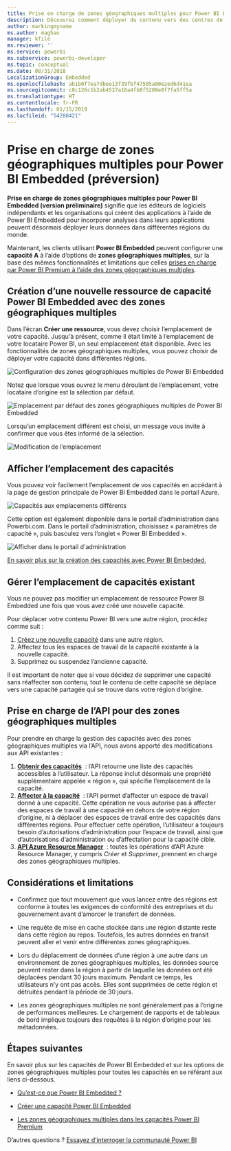 ```yaml
---
title: Prise en charge de zones géographiques multiples pour Power BI Embedded (préversion)
description: Découvrez comment déployer du contenu vers des centres de données dans des régions autres que la région d’origine du locataire Power BI Embedded.
author: markingmyname
ms.author: maghan
manager: kfile
ms.reviewer: ''
ms.service: powerbi
ms.subservice: powerbi-developer
ms.topic: conceptual
ms.date: 08/31/2018
LocalizationGroup: Embedded
ms.openlocfilehash: ab1b0f7ea7dbee13f39fbf47505a00e2ed6d41ea
ms.sourcegitcommit: c8c126c1b2ab4527a16a4fb8f5208e0f7fa5ff5a
ms.translationtype: HT
ms.contentlocale: fr-FR
ms.lasthandoff: 01/15/2019
ms.locfileid: "54280421"
---
```

# <a name="multi-geo-support-for-power-bi-embedded-preview"></a>Prise en charge de zones géographiques multiples pour Power BI Embedded (préversion)

**Prise en charge de zones géographiques multiples pour Power BI Embedded (version préliminaire)** signifie que les éditeurs de logiciels indépendants et les organisations qui créent des applications à l’aide de Power BI Embedded pour incorporer analyses dans leurs applications peuvent désormais déployer leurs données dans différentes régions du monde.

Maintenant, les clients utilisant **Power BI Embedded** peuvent configurer une **capacité A** à l’aide d’options de **zones géographiques multiples**, sur la base des mêmes fonctionnalités et limitations que celles [prises en charge par Power BI Premium à l’aide des zones géographiques multiples](../service-admin-premium-Multi-Geo.md).

## <a name="creating-new-power-bi-embedded-capacity-resource-with-multi-geo"></a>Création d’une nouvelle ressource de capacité Power BI Embedded avec des zones géographiques multiples

Dans l’écran **Créer une ressource**, vous devez choisir l’emplacement de votre capacité. Jusqu'à présent, comme il était limité à l’emplacement de votre locataire Power BI, un seul emplacement était disponible. Avec les fonctionnalités de zones géographiques multiples, vous pouvez choisir de déployer votre capacité dans différentes régions.

![Configuration des zones géographiques multiples de Power BI Embedded](media/embedded-multi-geo/pbie-multi-geo-setup.png)

Notez que lorsque vous ouvrez le menu déroulant de l’emplacement, votre locataire d’origine est la sélection par défaut.
  
![Emplacement par défaut des zones géographiques multiples de Power BI Embedded](media/embedded-multi-geo/pbie-multi-geo-default-location.png)

Lorsqu’un emplacement différent est choisi, un message vous invite à confirmer que vous êtes informé de la sélection.

![Modification de l’emplacement](media/embedded-multi-geo/pbie-multi-geo-location-change.png)

## <a name="view-capacity-location"></a>Afficher l’emplacement des capacités

Vous pouvez voir facilement l’emplacement de vos capacités en accédant à la page de gestion principale de Power BI Embedded dans le portail Azure.

![Capacités aux emplacements différents](media/embedded-multi-geo/pbie-multi-geo-location-different.png)

Cette option est également disponible dans le portail d’administration dans Powerbi.com. Dans le portail d’administration, choisissez « paramètres de capacité », puis basculez vers l’onglet « Power BI Embedded ».

![Afficher dans le portail d'administration](media/embedded-multi-geo/pbie-multi-geo-admin-portal.png)

[En savoir plus sur la création des capacités avec Power BI Embedded.](azure-pbie-create-capacity.md)

## <a name="manage-existing-capacities-location"></a>Gérer l’emplacement de capacités existant

Vous ne pouvez pas modifier un emplacement de ressource Power BI Embedded une fois que vous avez créé une nouvelle capacité.

Pour déplacer votre contenu Power BI vers une autre région, procédez comme suit :

1. [Créez une nouvelle capacité](azure-pbie-create-capacity.md) dans une autre région.
2. Affectez tous les espaces de travail de la capacité existante à la nouvelle capacité.
3. Supprimez ou suspendez l’ancienne capacité.

Il est important de noter que si vous décidez de supprimer une capacité sans réaffecter son contenu, tout le contenu de cette capacité se déplace vers une capacité partagée qui se trouve dans votre région d’origine.

## <a name="api-support-for-multi-geo"></a>Prise en charge de l’API pour des zones géographiques multiples

Pour prendre en charge la gestion des capacités avec des zones géographiques multiples via l’API, nous avons apporté des modifications aux API existantes :

1. **[Obtenir des capacités](https://docs.microsoft.com/rest/api/power-bi/capacities/getcapacities)**  : l’API retourne une liste des capacités accessibles à l’utilisateur. La réponse inclut désormais une propriété supplémentaire appelée « région », qui spécifie l’emplacement de la capacité.
2. **[Affecter à la capacité](https://docs.microsoft.com/rest/api/power-bi/capacities)**  : l’API permet d’affecter un espace de travail donné à une capacité. Cette opération ne vous autorise pas à affecter des espaces de travail à une capacité en dehors de votre région d’origine, ni à déplacer des espaces de travail entre des capacités dans différentes régions. Pour effectuer cette opération, l’utilisateur a toujours besoin d’autorisations d’administration pour l’espace de travail, ainsi que d’autorisations d’administration ou d’affectation pour la capacité cible.
3. **[API Azure Resource Manager](https://docs.microsoft.com/rest/api/power-bi-embedded/capacities)**  : toutes les opérations d’API Azure Resource Manager, y compris *Créer* et *Supprimer*, prennent en charge des zones géographiques multiples.

## <a name="limitations-and-considerations"></a>Considérations et limitations

* Confirmez que tout mouvement que vous lancez entre des régions est conforme à toutes les exigences de conformité des entreprises et du gouvernement avant d’amorcer le transfert de données.

* Une requête de mise en cache stockée dans une région distante reste dans cette région au repos. Toutefois, les autres données en transit peuvent aller et venir entre différentes zones géographiques.

* Lors du déplacement de données d’une région à une autre dans un environnement de zones géographiques multiples, les données source peuvent rester dans la région à partir de laquelle les données ont été déplacées pendant 30 jours maximum. Pendant ce temps, les utilisateurs n’y ont pas accès. Elles sont supprimées de cette région et détruites pendant la période de 30 jours.

* Les zones géographiques multiples ne sont généralement pas à l’origine de performances meilleures. Le chargement de rapports et de tableaux de bord implique toujours des requêtes à la région d’origine pour les métadonnées.

## <a name="next-steps"></a>Étapes suivantes

En savoir plus sur les capacités de Power BI Embedded et sur les options de zones géographiques multiples pour toutes les capacités en se référant aux liens ci-dessous.

* [Qu’est-ce que Power BI Embedded ?](azure-pbie-what-is-power-bi-embedded.md)

* [Créer une capacité Power BI Embedded](azure-pbie-create-capacity.md)

* [Les zones géographiques multiples dans les capacités Power BI Premium](../service-admin-premium-multi-geo.md)

D’autres questions ? [Essayez d’interroger la communauté Power BI](http://community.powerbi.com/)